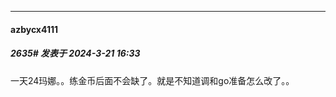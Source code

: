 ﻿
*****

####  azbycx4111  
##### 2635#       发表于 2024-3-21 16:33

一天24玛娜。。练金币后面不会缺了。就是不知道调和go准备怎么改了。。

